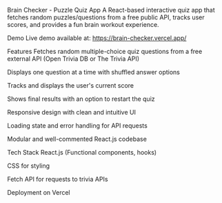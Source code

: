 Brain Checker - Puzzle Quiz App
A React-based interactive quiz app that fetches random puzzles/questions from a free public API, tracks user scores, and provides a fun brain workout experience.

Demo
Live demo available at: https://brain-checker.vercel.app/

Features
Fetches random multiple-choice quiz questions from a free external API (Open Trivia DB or The Trivia API)

Displays one question at a time with shuffled answer options

Tracks and displays the user's current score

Shows final results with an option to restart the quiz

Responsive design with clean and intuitive UI

Loading state and error handling for API requests

Modular and well-commented React.js codebase

Tech Stack
React.js (Functional components, hooks)

CSS for styling

Fetch API for requests to trivia APIs

Deployment on Vercel

